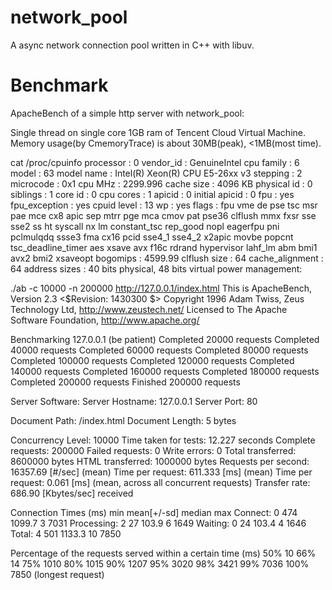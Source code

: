 # network_pool
A async network connection pool written in C++ with libuv.

# Benchmark
ApacheBench of a simple http server with network_pool:

Single thread on single core 1GB ram of Tencent Cloud Virtual Machine.
Memory usage(by CmemoryTrace) is about 30MB(peak), <1MB(most time).

cat /proc/cpuinfo
processor       : 0
vendor_id       : GenuineIntel
cpu family      : 6
model           : 63
model name      : Intel(R) Xeon(R) CPU E5-26xx v3
stepping        : 2
microcode       : 0x1
cpu MHz         : 2299.996
cache size      : 4096 KB
physical id     : 0
siblings        : 1
core id         : 0
cpu cores       : 1
apicid          : 0
initial apicid  : 0
fpu             : yes
fpu_exception   : yes
cpuid level     : 13
wp              : yes
flags           : fpu vme de pse tsc msr pae mce cx8 apic sep mtrr pge mca cmov pat pse36 clflush mmx fxsr sse sse2 ss ht syscall nx lm constant_tsc rep_good nopl eagerfpu pni pclmulqdq ssse3 fma cx16 pcid sse4_1 sse4_2 x2apic movbe popcnt tsc_deadline_timer aes xsave avx f16c rdrand hypervisor lahf_lm abm bmi1 avx2 bmi2 xsaveopt
bogomips        : 4599.99
clflush size    : 64
cache_alignment : 64
address sizes   : 40 bits physical, 48 bits virtual
power management:

./ab -c 10000 -n 200000 http://127.0.0.1/index.html
This is ApacheBench, Version 2.3 <$Revision: 1430300 $>
Copyright 1996 Adam Twiss, Zeus Technology Ltd, http://www.zeustech.net/
Licensed to The Apache Software Foundation, http://www.apache.org/

Benchmarking 127.0.0.1 (be patient)
Completed 20000 requests
Completed 40000 requests
Completed 60000 requests
Completed 80000 requests
Completed 100000 requests
Completed 120000 requests
Completed 140000 requests
Completed 160000 requests
Completed 180000 requests
Completed 200000 requests
Finished 200000 requests


Server Software:
Server Hostname:        127.0.0.1
Server Port:            80

Document Path:          /index.html
Document Length:        5 bytes

Concurrency Level:      10000
Time taken for tests:   12.227 seconds
Complete requests:      200000
Failed requests:        0
Write errors:           0
Total transferred:      8600000 bytes
HTML transferred:       1000000 bytes
Requests per second:    16357.69 [#/sec] (mean)
Time per request:       611.333 [ms] (mean)
Time per request:       0.061 [ms] (mean, across all concurrent requests)
Transfer rate:          686.90 [Kbytes/sec] received

Connection Times (ms)
              min  mean[+/-sd] median   max
Connect:        0  474 1099.7      3    7031
Processing:     2   27 103.9      6    1649
Waiting:        0   24 103.4      4    1646
Total:          4  501 1133.3     10    7850

Percentage of the requests served within a certain time (ms)
  50%     10
  66%     14
  75%   1010
  80%   1015
  90%   1207
  95%   3020
  98%   3421
  99%   7036
 100%   7850 (longest request)
